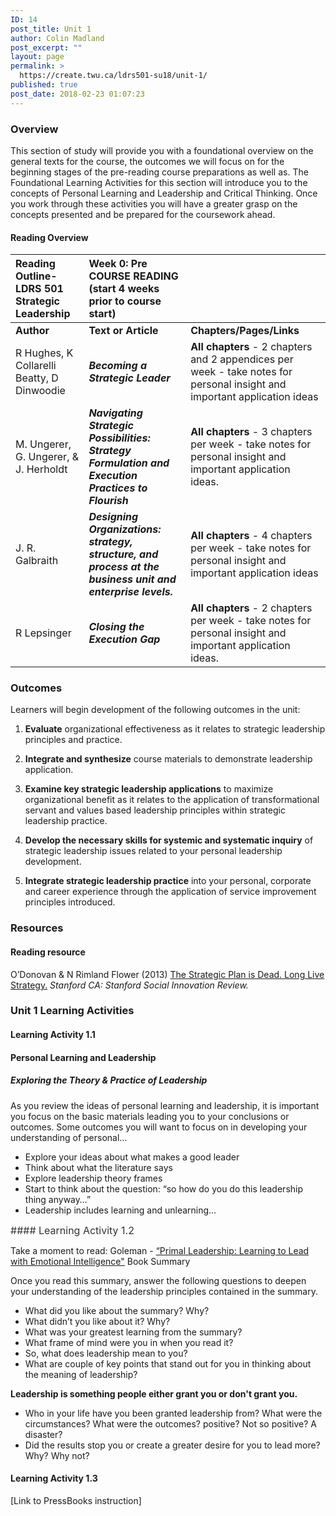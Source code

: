 ```yaml
---
ID: 14
post_title: Unit 1
author: Colin Madland
post_excerpt: ""
layout: page
permalink: >
  https://create.twu.ca/ldrs501-su18/unit-1/
published: true
post_date: 2018-02-23 01:07:23
---
```

### Overview

This section of study will provide you with a foundational overview on the general texts for the course, the outcomes we will focus on for the beginning stages of the pre-reading course preparations as well as. The Foundational Learning Activities for this section will introduce you to the concepts of Personal Learning and Leadership and Critical Thinking. Once you work through these activities you will have a greater grasp on the concepts presented and be prepared for the coursework ahead.

#### Reading Overview

| Reading Outline- LDRS 501 Strategic Leadership | Week 0: Pre COURSE READING (start 4 weeks prior to course start) | |
| :--- | :--- | :--- |
| **Author** | **Text or Article** | **Chapters/Pages/Links** |
| R Hughes, K Collarelli Beatty, D Dinwoodie | _**Becoming a Strategic Leader**_ | **All chapters** - 2 chapters and 2 appendices per week - take notes for personal insight and important application ideas |
| M. Ungerer, G. Ungerer, &amp; J. Herholdt | _**Navigating Strategic Possibilities: Strategy Formulation and Execution Practices to Flourish**_ | **All chapters** - 3 chapters per week - take notes for personal insight and important application ideas. |
| J. R. Galbraith | _**Designing Organizations: strategy, structure, and process at the business unit and enterprise levels.**_ | **All chapters** - 4 chapters per week - take notes for personal insight and important application ideas |
| R Lepsinger | _**Closing the Execution Gap**_ | **All chapters** - 2 chapters per week - take notes for personal insight and important application ideas. |

### Outcomes

Learners will begin development of the following outcomes in the unit:

1. **Evaluate**
organizational effectiveness as it relates to strategic leadership principles and practice.

2. **Integrate and synthesize**
course materials to demonstrate leadership application.

3. **Examine key strategic leadership applications**
to maximize organizational benefit as it relates to the application of transformational servant and values based leadership principles within strategic leadership practice.

4. **Develop the necessary skills for systemic and systematic inquiry**
of strategic leadership issues related to your personal leadership development.

5. **Integrate strategic leadership practice**
into your personal, corporate and career experience through the application of service improvement principles introduced.

### Resources

#### Reading resource

O’Donovan &amp; N Rimland Flower (2013) [The Strategic Plan is Dead. Long Live Strategy.](https://ssir.org/articles/entry/the_strategic_plan_is_dead._long_live_strategy%29) _Stanford CA: Stanford Social Innovation Review._

### Unit 1 Learning Activities

#### Learning Activity 1.1

#### **Personal Learning and Leadership**

##### Exploring the Theory &amp; Practice of Leadership

As you review the ideas of personal learning and leadership, it is important you focus on the basic materials leading you to your conclusions or outcomes. Some outcomes you will want to focus on in developing your understanding of personal…

* Explore your ideas about what makes a good leader
* Think about what the literature says
* Explore leadership theory frames
* Start to think about the question: “so how do you do this leadership thing anyway…”
* Leadership includes learning and unlearning…

<span style="float: none;background-color: transparent;color: #333333;cursor: text;font-family: -apple-system,BlinkMacSystemFont,'Segoe UI',Roboto,Oxygen-Sans,Ubuntu,Cantarell,'Helvetica Neue',sans-serif;font-size: 16px;font-style: normal;font-variant: normal;font-weight: 400;letter-spacing: normal;text-align: left;text-decoration: none;text-indent: 0px">#### Learning Activity 1.2</span>

Take a moment to read: Goleman - [“Primal Leadership: Learning to Lead with Emotional Intelligence"](https://drive.google.com/open?id=17Pz8cc0XNLWYMyB6gS2rS5LKbKYvv_KS) Book Summary

Once you read this summary, answer the following questions to deepen your understanding of the leadership principles contained in the summary.

* What did you like about the summary? Why?
* What didn’t you like about it? Why?
* What was your greatest learning from the summary?
* What frame of mind were you in when you read it?
* So, what does leadership mean to you?
* What are couple of key points that stand out for you in thinking about the meaning of leadership?

**Leadership is something people either grant you or don't grant you.**

* Who in your life have you been granted leadership from? What were the circumstances? What were the outcomes? positive? Not so positive? A disaster?
* Did the results stop you or create a greater desire for you to lead more? Why? Why not?

#### Learning Activity 1.3

[Link to PressBooks instruction]